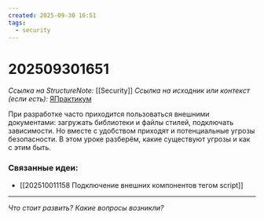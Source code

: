 ```yaml
---
created: 2025-09-30 16:51
tags:
  - security
---
```

# 202509301651
*Ссылка на StructureNote:* [[Security]]
*Ссылка на исходник или контекст (если есть):* [ЯПрактикум](https://practicum.yandex.ru/learn/backend-nodejs/courses/16b47298-e20d-4fde-9619-1ab305039a00/sprints/564238/topics/511a777e-323b-4964-9150-d06eaeb48080/lessons/c65352da-9fb2-44fe-b79b-4f6cfc50586b/)

При разработке часто приходится пользоваться внешними документами: загружать библиотеки и файлы стилей, подключать зависимости. Но вместе с удобством приходят и потенциальные угрозы безопасности. В этом уроке разберём, какие существуют угрозы и как с этим быть.
### Связанные идеи:
* [[202510011158 Подключение внешних компонентов тегом script]]
---

*Что стоит развить? Какие вопросы возникли?*